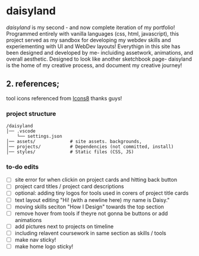 # daisyland

*daisyland* is my second - and now complete iteration of my portfolio! Programmed entirely with vanilla languages (css, html, javascript), this project served as my sandbox for developing my webdev skills and experiementing with UI and WebDev layouts! Everythign in this site has been designed and developed by me- incluiding assetwork, animations, and overall aesthetic. Designed to look like another sketchbook page- daisyland is the home of my creative process, and document my creative journey!

## 2. references; 
 tool icons referenced from <a target="_blank" href="https://icons8.com">Icons8</a>
 thanks guys!

### project structure
```
/daisyland
│── .vscode
    └── settings.json
│── assets/             # site assets. backgrounds,
│── projects/           # Dependencies (not committed, install)
│── styles/             # Static files (CSS, JS)
```
### to-do edits
- [ ] site error for when clickin on project cards and hitting back button
- [ ] project card titles / project card descriptions
- [ ] optional: adding tiny logos for tools used in corers of project title cards
- [ ] text layout editing "Hi! (with a newline here) my name is Daisy."
- [ ] moving skills seciton "How I Design" towards the top section 
- [ ] remove hover from tools if theyre not gonna be buttons or add animations
- [ ] add pictures next to projects on timeline 
- [ ] including relavent coursework in same section as skills / tools
- [ ] make nav sticky! 
- [ ] make home logo sticky!
